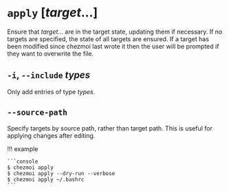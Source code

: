 # `apply` [*target*...]

Ensure that *target*... are in the target state, updating them if necessary. If
no targets are specified, the state of all targets are ensured. If a target has
been modified since chezmoi last wrote it then the user will be prompted if
they want to overwrite the file.

## `-i`, `--include` *types*

Only add entries of type *types*.

## `--source-path`

Specify targets by source path, rather than target path. This is useful for
applying changes after editing.

!!! example

    ```console
    $ chezmoi apply
    $ chezmoi apply --dry-run --verbose
    $ chezmoi apply ~/.bashrc
    ```
